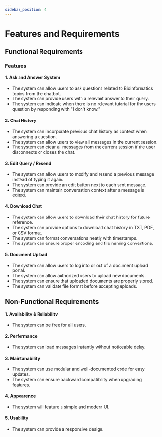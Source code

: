 ```yaml
---
sidebar_position: 4
---
```


# Features and Requirements

## Functional Requirements

### Features

#### 1. Ask and Answer System
- The system can allow users to ask questions related to Bioinformatics topics from the chatbot.
- The system can provide users with a relevant answer to their query.
- The system can indicate when there is no relevant tutorial for the users question by responding with "I don't know."

#### 2. Chat History
- The system can incorporate previous chat history as context when answering a question.
- The system can allow users to view all messages in the current session.
- The system can clear all messages from the current session if the user disconnects or closes the chat.

#### 3. Edit Query / Resend
- The system can allow users to modify and resend a previous message instead of typing it again.
- The system can provide an edit button next to each sent message.
- The system can maintain conversation context after a message is edited.

#### 4. Download Chat
- The system can allow users to download their chat history for future reference.
- The system can provide options to download chat history in TXT, PDF, or CSV format.
- The system can format conversations neatly with timestamps.
- The system can ensure proper encoding and file naming conventions.

#### 5. Document Upload
- The system can allow users to log into or out of a document upload portal.
- The system can allow authorized users to upload new documents.
- The system can ensure that uploaded documents are properly stored.
- The system can validate file format before accepting uploads.

## Non-Functional Requirements

#### 1. Availability & Reliability
- The system can be free for all users.

#### 2. Performance
- The system can load messages instantly without noticeable delay.

#### 3. Maintanability
- The system can use modular and well-documented code for easy updates.
- The system can ensure backward compatibility when upgrading features.

#### 4. Appearence
- The system will feature a simple and modern UI.

#### 5. Usability
- The system can provide a responsive design.








